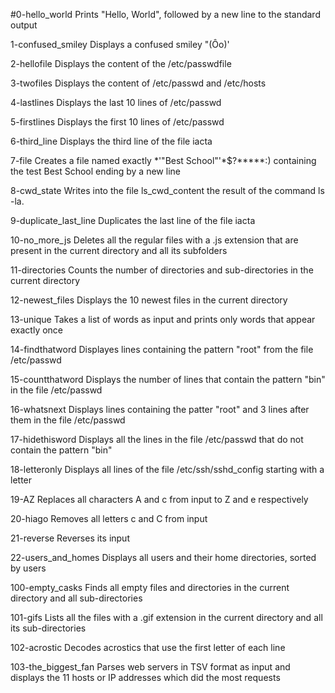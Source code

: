 #0-hello_world Prints "Hello, World", followed by a new line to the standard output

1-confused_smiley Displays a confused smiley "(Ôo)'

2-hellofile Displays the content of the /etc/passwdfile

3-twofiles Displays the content of /etc/passwd and /etc/hosts

4-lastlines Displays the last 10 lines of /etc/passwd

5-firstlines Displays the first 10 lines of /etc/passwd

6-third_line Displays the third line of the file iacta

7-file Creates a file named exactly *\'"Best School"'\*$?*****:) containing the test Best School ending by a new line

8-cwd_state Writes into the file ls_cwd_content the result of the command ls -la.

9-duplicate_last_line Duplicates the last line of the file iacta

10-no_more_js Deletes all the regular files with a .js extension that are present in the current directory and all its subfolders

11-directories Counts the number of directories and sub-directories in the current directory

12-newest_files Displays the 10 newest files in the current directory

13-unique Takes a list of words as input and prints only words that appear exactly once

14-findthatword Displayes lines containing the pattern "root" from the file /etc/passwd

15-countthatword Displays the number of lines that contain the pattern "bin" in the file /etc/passwd

16-whatsnext Displays lines containing the patter "root" and 3 lines after them in the file /etc/passwd

17-hidethisword Displays all the lines in the file /etc/passwd that do not contain the pattern "bin"

18-letteronly Displays all lines of the file /etc/ssh/sshd_config starting with a letter

19-AZ Replaces all characters A and c from input to Z and e respectively

20-hiago Removes all letters c and C from input

21-reverse Reverses its input

22-users_and_homes Displays all users and their home directories, sorted by users

100-empty_casks Finds all empty files and directories in the current directory and all sub-directories

101-gifs Lists all the files with a .gif extension in the current directory and all its sub-directories

102-acrostic Decodes acrostics that use the first letter of each line

103-the_biggest_fan Parses web servers in TSV format as input and displays the 11 hosts or IP addresses which did the most requests